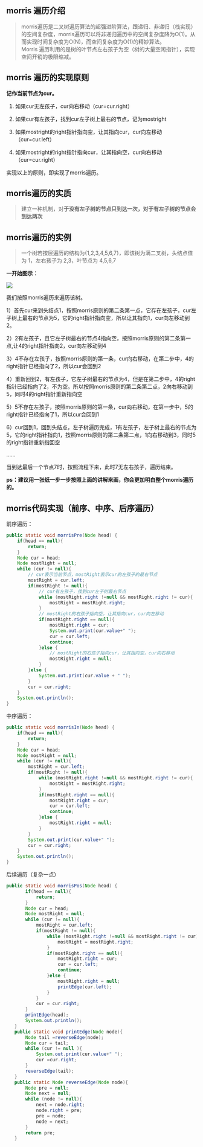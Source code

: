 ## morris 遍历介绍

> morris遍历是二叉树遍历算法的超强进阶算法，跟递归、非递归（栈实现）的空间复杂度，morris遍历可以将非递归遍历中的空间复杂度降为O(1)。从而实现时间复杂度为O(N)，而空间复杂度为O(1)的精妙算法。  
> Morris 遍历利用的是树的叶节点左右孩子为空（树的大量空闲指针），实现空间开销的极限缩减。

## morris 遍历的实现原则

**记作当前节点为cur。**
1. 如果cur无左孩子，cur向右移动（cur=cur.right）
2. 如果cur有左孩子，找到cur左子树上最右的节点，记为mostright

1. 如果mostright的right指针指向空，让其指向cur，cur向左移动（cur=cur.left）
2. 如果mostright的right指针指向cur，让其指向空，cur向右移动（cur=cur.right）

实现以上的原则，即实现了morris遍历。

## morris遍历的实质

> 建立一种机制，对**于没有左子树的节点只到达一次，对于有左子树的节点会到达两次**

## morris遍历的实例

> 一个树若按层遍历的结构为{1,2,3,4,5,6,7}，即该树为满二叉树，头结点值为 1，左右孩子为 2,3，叶节点为 4,5,6,7

**一开始图示：**

![](https://pic1.zhimg.com/80/v2-f0dd0d96eb60aaa987122a09129b192c_720w.webp)

我们按照morris遍历来遍历该树。

1）首先cur来到头结点1，按照morris原则的第二条第一点，它存在左孩子，cur左子树上最右的节点为5，它的right指针指向空，所以让其指向1，cur向左移动到2。

2）2有左孩子，且它左子树最右的节点4指向空，按照morris原则的第二条第一点,让4的right指针指向2，cur向左移动到4

3）4不存在左孩子，按照morris原则的第一条，cur向右移动，在第二步中，4的right指针已经指向了2，所以cur会回到2

4）重新回到2，有左孩子，它左子树最右的节点为4，但是在第二步中，4的right指针已经指向了2，不为空。所以按照morris原则的第二条第二点，2向右移动到5，同时4的right指针重新指向空

5）5不存在左孩子，按照morris原则的第一条，cur向右移动，在第一步中，5的right指针已经指向了1，所以cur会回到1

6）cur回到1，回到头结点，左子树遍历完成，1有左孩子，左子树上最右的节点为5，它的right指针指向1，按照morris原则的第二条第二点，1向右移动到3，同时5的right指针重新指回空

……

当到达最后一个节点7时，按照流程下来，此时7无左右孩子，遍历结束。

**ps：建议用一张纸一步一步按照上面的讲解来画，你会更加明白整个morris遍历的。**

## morris代码实现（前序、中序、后序遍历）

前序遍历：

```java
public static void morrisPre(Node head) {
    if(head == null){
        return;
    }
    Node cur = head;
    Node mostRight = null;
    while (cur != null){
        // cur表示当前节点，mostRight表示cur的左孩子的最右节点
        mostRight = cur.left;
        if(mostRight != null){
            // cur有左孩子，找到cur左子树最右节点
            while (mostRight.right !=null && mostRight.right != cur){
                mostRight = mostRight.right;
            }
            // mostRight的右孩子指向空，让其指向cur，cur向左移动
            if(mostRight.right == null){
                mostRight.right = cur;
                System.out.print(cur.value+" ");
                cur = cur.left;
                continue;
            }else {
                // mostRight的右孩子指向cur，让其指向空，cur向右移动
                mostRight.right = null;
            }
        }else {
            System.out.print(cur.value + " ");
        }
        cur = cur.right;
    }
    System.out.println();
}
```

中序遍历：

```java
public static void morrisIn(Node head) {
    if(head == null){
        return;
    }
    Node cur = head;
    Node mostRight = null;
    while (cur != null){
        mostRight = cur.left;
        if(mostRight != null){
            while (mostRight.right !=null && mostRight.right != cur){
                mostRight = mostRight.right;
            }
            if(mostRight.right == null){
                mostRight.right = cur;
                cur = cur.left;
                continue;
            }else {
                mostRight.right = null;
            }
        }
        System.out.print(cur.value+" ");
        cur = cur.right;
    }
    System.out.println();
}
```

后续遍历（复杂一点）

```java
public static void morrisPos(Node head) {
       if(head == null){
           return;
       }
       Node cur = head;
       Node mostRight = null;
       while (cur != null){
           mostRight = cur.left;
           if(mostRight != null){
               while (mostRight.right !=null && mostRight.right != cur){
                   mostRight = mostRight.right;
               }
               if(mostRight.right == null){
                   mostRight.right = cur;
                   cur = cur.left;
                   continue;
               }else {
                   mostRight.right = null;
                   printEdge(cur.left);
               }
           }
           cur = cur.right;
       }
       printEdge(head);
       System.out.println();
   }
   public static void printEdge(Node node){
       Node tail =reverseEdge(node);
       Node cur = tail;
       while (cur != null ){
           System.out.print(cur.value+" ");
           cur =cur.right;
       }
       reverseEdge(tail);
   }
   public static Node reverseEdge(Node node){
       Node pre = null;
       Node next = null;
       while (node != null){
           next = node.right;
           node.right = pre;
           pre = node;
           node = next;
       }
       return pre;
   }
```